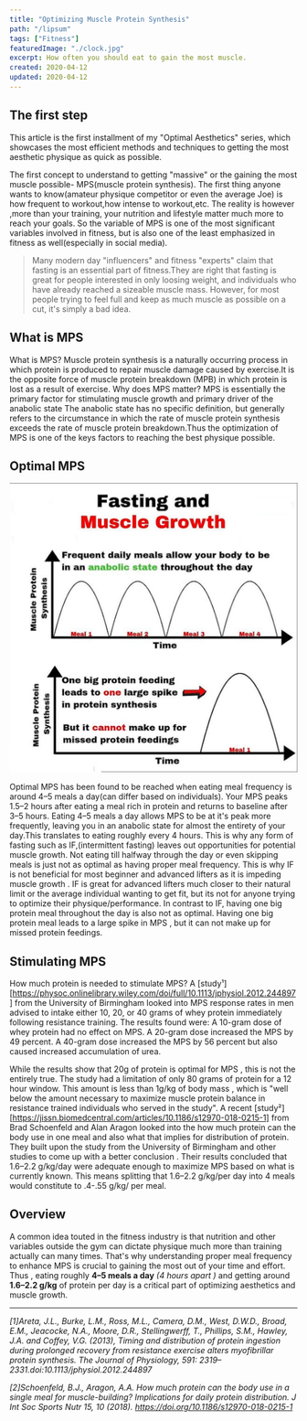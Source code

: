 ```yaml
---
title: "Optimizing Muscle Protein Synthesis"
path: "/lipsum"
tags: ["Fitness"]
featuredImage: "./clock.jpg"
excerpt: How often you should eat to gain the most muscle.
created: 2020-04-12
updated: 2020-04-12
---
```


## The first step

This article is the first installment of my "Optimal Aesthetics" series, which showcases the most efficient methods and techniques to getting the most aesthetic physique as quick as possible.

The first concept to understand to getting "massive" or the gaining the most muscle possible- MPS(muscle protein synthesis). The first thing anyone wants to know(amateur physique competitor or even the average Joe) is how frequent to workout,how intense to workout,etc. The reality is however ,more than your training, your nutrition and lifestyle matter much more to reach your goals. So the variable of MPS is one of the most significant variables involved in fitness, but is also one of the least emphasized in fitness as well(especially in social media).

> Many modern day "influencers" and fitness "experts" claim that fasting is an essential
> part of fitness.They are right that fasting is great for people interested in only loosing weight, and individuals
> who have already reached a sizeable muscle mass. However, for most people trying to feel full and keep as much
> muscle as possible on a cut, it's simply a bad idea.

## What is MPS

What is MPS? Muscle protein synthesis is a naturally occurring process in which protein is produced to repair muscle damage caused by exercise.It is the opposite force of muscle protein breakdown (MPB) in which protein is lost as a result of exercise. Why does MPS matter? MPS is essentially the primary factor for stimulating muscle growth and primary driver of the anabolic state The anabolic state has no specific definition, but generally refers to the circumstance in which the rate of muscle protein synthesis exceeds the rate of muscle protein breakdown.Thus the optimization of MPS is one of the keys factors to reaching the best physique possible.

## Optimal MPS
![MPS Graph](mpsgraph.png)

Optimal MPS has been found to be reached when eating meal frequency is around 4–5 meals a day(can differ based on individuals). Your MPS peaks 1.5–2 hours after eating a meal rich in protein and returns to baseline after 3–5 hours. Eating 4–5 meals a day allows MPS to be at it's peak more frequently, leaving you in an anabolic state for almost the entirety of your day.This translates to eating roughly every 4 hours. This is why any form of fasting such as IF,(intermittent fasting) leaves out opportunities for potential muscle growth. Not eating till halfway through the day or even skipping meals is just not as optimal as having proper meal frequency. This is why IF is not beneficial for most beginner and advanced lifters as it is impeding muscle growth . IF is great for advanced lifters much closer to their natural limit or the average individual wanting to get fit, but its not for anyone trying to optimize their physique/performance. In contrast to IF, having one big protein meal throughout the day is also not as optimal. Having one big protein meal leads to a large spike in MPS , but it can not make up for missed protein feedings.

## Stimulating MPS

How much protein is needed to stimulate MPS? A [study¹][https://physoc.onlinelibrary.wiley.com/doi/full/10.1113/jphysiol.2012.244897] from the University of Birmingham looked into MPS response rates in men advised to intake either 10, 20, or 40 grams of whey protein immediately following resistance training. The results found were:
A 10-gram dose of whey protein had no effect on MPS.
A 20-gram dose increased the MPS by 49 percent.
A 40-gram dose increased the MPS by 56 percent but also caused increased accumulation of urea.

While the results show that 20g of protein is optimal for MPS , this is not the entirely true. The study had a limitation of only 80 grams of protein for a 12 hour window. This amount is less than 1g/kg of body mass , which is "well below the amount necessary to maximize muscle protein balance in resistance trained individuals who served in the study". A recent [study²][https://jissn.biomedcentral.com/articles/10.1186/s12970-018-0215-1] from Brad Schoenfeld and Alan Aragon looked into the how much protein can the body use in one meal and also what that implies for distribution of protein. They built upon the study from the University of Birmingham and other studies to come up with a better conclusion . Their results concluded that 1.6–2.2 g/kg/day were adequate enough to maximize MPS based on what is currently known. This means splitting that 1.6–2.2 g/kg/per day into 4 meals would constitute to .4-.55 g/kg/ per meal.

## Overview

A common idea touted in the fitness industry is that nutrition and other variables outside the gym can dictate physique much more than training actually can many times. That's why understanding proper meal frequency to enhance MPS is crucial to gaining the most out of your time and effort. Thus , eating roughly **4–5 meals a day** *(4 hours apart )* and getting around **1.6–2.2 g/kg** of protein per day is a critical part of optimizing aesthetics and muscle growth.

---

*[1]Areta, J.L., Burke, L.M., Ross, M.L., Camera, D.M., West, D.W.D., Broad, E.M., Jeacocke, N.A., Moore, D.R., Stellingwerff, T., Phillips, S.M., Hawley, J.A. and Coffey, V.G. (2013), Timing and distribution of protein ingestion during prolonged recovery from resistance exercise alters myofibrillar protein synthesis. The Journal of Physiology, 591: 2319–2331.doi:10.1113/jphysiol.2012.244897*

*[2]Schoenfeld, B.J., Aragon, A.A. How much protein can the body use in a single meal for muscle-building? Implications for daily protein distribution. J Int Soc Sports Nutr 15, 10 (2018). https://doi.org/10.1186/s12970-018-0215-1*
